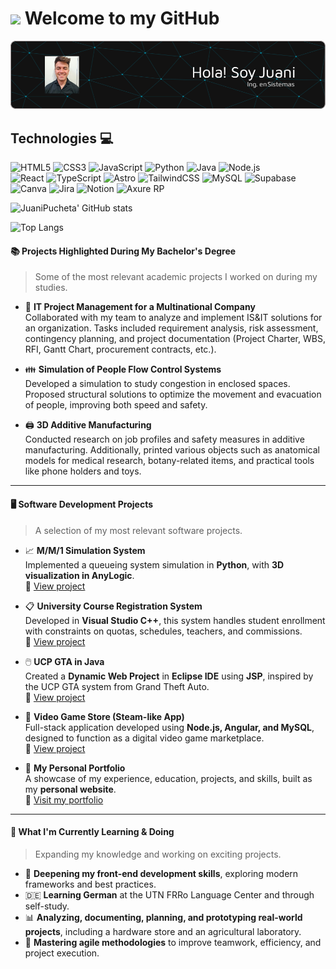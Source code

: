 # <img src="https://media1.giphy.com/media/v1.Y2lkPTc5MGI3NjExMjA0dWtwZzl2cG52ZGlkYW5hZmV1N2M1NjB5dGJ4dDRub2V4M2tvdSZlcD12MV9pbnRlcm5hbF9naWZfYnlfaWQmY3Q9cw/82d7P0ehWikaY8OkOk/giphy.gif" width="50" /> Welcome to my GitHub

![Banner de JuaniPucheta](github-header-image-juanipucheta.png)

## Technologies 💻
![HTML5](https://img.shields.io/badge/html5-%23E34F26.svg?style=for-the-badge&logo=html5&logoColor=white)
![CSS3](https://img.shields.io/badge/css3-%231572B6.svg?style=for-the-badge&logo=css3&logoColor=white)
![JavaScript](https://img.shields.io/badge/javascript-%23323330.svg?style=for-the-badge&logo=javascript&logoColor=%23F7DF1E)
![Python](https://img.shields.io/badge/python-3670A0?style=for-the-badge&logo=python&logoColor=ffdd54)
![Java](https://img.shields.io/badge/java-%23ED8B00.svg?style=for-the-badge&logo=openjdk&logoColor=white)
![Node.js](https://img.shields.io/badge/Node.js-%23339933.svg?style=for-the-badge&logo=nodedotjs&logoColor=white)
<br/>
![React](https://img.shields.io/badge/react-%2320232a.svg?style=for-the-badge&logo=react&logoColor=%2361DAFB)
![TypeScript](https://img.shields.io/badge/typescript-%23007ACC.svg?style=for-the-badge&logo=typescript&logoColor=white)
![Astro](https://img.shields.io/badge/Astro-%23FF5A1F.svg?style=for-the-badge&logo=astro&logoColor=white)
![TailwindCSS](https://img.shields.io/badge/tailwindcss-%2338B2AC.svg?style=for-the-badge&logo=tailwind-css&logoColor=white)
![MySQL](https://img.shields.io/badge/mysql-%2300f.svg?style=for-the-badge&logo=mysql&logoColor=white)
![Supabase](https://img.shields.io/badge/Supabase-3ECF8E?style=for-the-badge&logo=supabase&logoColor=white)
<br/>
![Canva](https://img.shields.io/badge/canva-%2300C4CC.svg?style=for-the-badge&logo=canva&logoColor=white)
![Jira](https://img.shields.io/badge/jira-%2338B2AC.svg?style=for-the-badge&logo=jira&logoColor=white)
![Notion](https://img.shields.io/badge/Notion-%23000000.svg?style=for-the-badge&logo=notion&logoColor=white)
![Axure RP](https://img.shields.io/badge/Axure_RP-%232C3E50.svg?style=for-the-badge&logo=axure&logoColor=white)

![JuaniPucheta' GitHub stats](https://github-readme-stats.vercel.app/api?username=juanipucheta&show_icons=true&theme=dark) 

![Top Langs](https://github-readme-stats.vercel.app/api/top-langs/?username=juanipucheta&layout=compact&theme=dark)

#### 📚 Projects Highlighted During My Bachelor's Degree  
> Some of the most relevant academic projects I worked on during my studies.

- 🏢 **IT Project Management for a Multinational Company**  
  Collaborated with my team to analyze and implement IS&IT solutions for an organization. Tasks included requirement analysis, risk assessment, contingency planning, and project documentation (Project Charter, WBS, RFI, Gantt Chart, procurement contracts, etc.).

- 👪 **Simulation of People Flow Control Systems**  
  Developed a simulation to study congestion in enclosed spaces. Proposed structural solutions to optimize the movement and evacuation of people, improving both speed and safety.

- 🖨️ **3D Additive Manufacturing**  
  Conducted research on job profiles and safety measures in additive manufacturing. Additionally, printed various objects such as anatomical models for medical research, botany-related items, and practical tools like phone holders and toys.

---

#### 🖥️ Software Development Projects  
> A selection of my most relevant software projects.

- 📈 **M/M/1 Simulation System**  
  Implemented a queueing system simulation in **Python**, with **3D visualization in AnyLogic**.  
  🔗 [View project](https://github.com/Luchoragusa/Simulacion/tree/main/TP-3/MM1)

- 📋 **University Course Registration System**  
  Developed in **Visual Studio C++**, this system handles student enrollment with constraints on quotas, schedules, teachers, and commissions.  
  🔗 [View project](https://github.com/Luchoragusa/TP-Final-.NET)

- 🖱️ **UCP GTA in Java**  
  Created a **Dynamic Web Project** in **Eclipse IDE** using **JSP**, inspired by the UCP GTA system from Grand Theft Auto.  
  🔗 [View project](https://github.com/Luchoragusa/UCP)

- 🛒 **Video Game Store (Steam-like App)**  
  Full-stack application developed using **Node.js, Angular, and MySQL**, designed to function as a digital video game marketplace.  
  🔗 [View project](https://github.com/Luchoragusa/MachineStore-Front)

- 📝 **My Personal Portfolio**  
  A showcase of my experience, education, projects, and skills, built as my **personal website**.  
  🔗 [Visit my portfolio](https://jipucheta.netlify.app/)

---

#### 📖 What I'm Currently Learning & Doing  
> Expanding my knowledge and working on exciting projects.

- 🚀 **Deepening my front-end development skills**, exploring modern frameworks and best practices.  
- 🇩🇪 **Learning German** at the UTN FRRo Language Center and through self-study.  
- 📊 **Analyzing, documenting, planning, and prototyping real-world projects**, including a hardware store and an agricultural laboratory.  
- 📌 **Mastering agile methodologies** to improve teamwork, efficiency, and project execution.  
